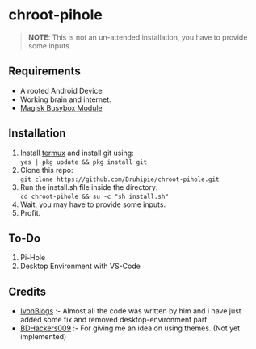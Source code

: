 # chroot-pihole
> **NOTE**: This is not an un-attended installation, you have to provide some inputs.

## Requirements
- A rooted Android Device
- Working brain and internet.
- [Magisk Busybox Module](https://github.com/Magisk-Modules-Alt-Repo/BuiltIn-BusyBox/releases)

## Installation
1. Install [termux](https://github.com/termux/termux-app/releases) and install git using:  
    `yes | pkg update && pkg install git`
2. Clone this repo:  
    `git clone https://github.com/Bruhipie/chroot-pihole.git`
3. Run the install.sh file inside the directory:  
    `cd chroot-pihole && su -c "sh install.sh"`
4. Wait, you may have to provide some inputs.
5. Profit.

## To-Do
1. Pi-Hole 
2. Desktop Environment with VS-Code

## Credits
- [IvonBlogs](https://ivonblog.com/en-us/posts/termux-chroot-ubuntu/) :-
Almost all the code was written by him and i have just added some fix and removed desktop-environment part
- [BDHackers009](https://github.com/modded-ubuntu/modded-ubuntu) :-
For giving me an idea on using themes. (Not yet implemented)